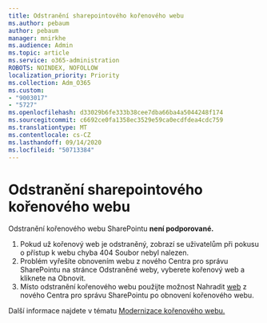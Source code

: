 ```yaml
---
title: Odstranění sharepointového kořenového webu
ms.author: pebaum
author: pebaum
manager: mnirkhe
ms.audience: Admin
ms.topic: article
ms.service: o365-administration
ROBOTS: NOINDEX, NOFOLLOW
localization_priority: Priority
ms.collection: Adm_O365
ms.custom:
- "9003017"
- "5727"
ms.openlocfilehash: d33029b6fe333b38cee7dba66ba4a5044248f174
ms.sourcegitcommit: c6692ce0fa1358ec3529e59ca0ecdfdea4cdc759
ms.translationtype: MT
ms.contentlocale: cs-CZ
ms.lasthandoff: 09/14/2020
ms.locfileid: "50713384"
---
```

# <a name="delete-the-sharepoint-root-site"></a>Odstranění sharepointového kořenového webu

Odstranění kořenového webu SharePointu  **není podporované.**

1.  Pokud už kořenový web je odstraněný, zobrazí se uživatelům při pokusu o přístup k webu chyba 404 Soubor nebyl nalezen.
2.  Problém vyřešíte obnovením webu z nového Centra pro [](https://admin.microsoft.com/sharepoint?page=recycleBin&modern=true) správu SharePointu na stránce Odstraněné weby, vyberete kořenový web a kliknete na Obnovit.
3.  Místo odstranění kořenového webu použijte možnost Nahradit [web](https://docs.microsoft.com/sharepoint/modern-root-site#replace-your-root-site)  z nového Centra pro správu SharePointu po obnovení kořenového webu.

Další informace najdete v tématu [Modernizace kořenového webu.](https://docs.microsoft.com/sharepoint/modern-root-site)